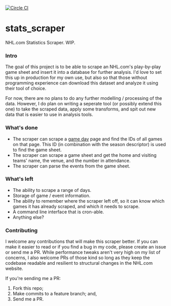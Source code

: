 [![Circle CI](https://circleci.com/gh/HipchecksAndHistograms/stats_scraper/tree/master.png?style=badge)](https://circleci.com/gh/HipchecksAndHistograms/stats_scraper/tree/master)

stats_scraper
=============

NHL.com Statistics Scraper. WIP.

### Intro
The goal of this project is to be able to scrape an NHL.com's play-by-play game sheet and insert it into a database for further analysis. I'd love to set this up in production for my own use, but also so that those without programming experience can download this dataset and analyze it using their tool of choice.

For now, there are no plans to do any further modelling / processing of the data. However, I do plan on writing a seperate tool (or possibly extend this one) to take the scraped data, apply some transforms, and spit out new data that is easier to use in analysis tools.

### What's done
- The scraper can scrape a [game day](http://www.nhl.com/ice/scores.htm) page and find the IDs of all games on that page. This ID (in combination with the season descriptor) is used to find the game sheet.
- The scraper can scrape a game sheet and get the home and visiting teams' name, the venue, and the number in attendance.
- The scraper can parse the events from the game sheet.

### What's left
- The ability to scrape a range of days.
- Storage of game / event information.
- The ability to remember where the scraper left off, so it can know which games it has already scraped, and which it needs to scrape.
- A command line interface that is cron-able.
- Anything else?

### Contributing
I welcome any contributions that will make this scraper better. If you can make it easier to read or if you find a bug in my code, please create an issue or send me a PR. While performance tweaks aren't very high on my list of concerns, I also welcome PRs of those kind so long as they keep the codebase readable and resilient to structural changes in the NHL.com website.

If you're sending me a PR:
1. Fork this repo;
2. Make commits to a feature branch; and,
3. Send me a PR.
